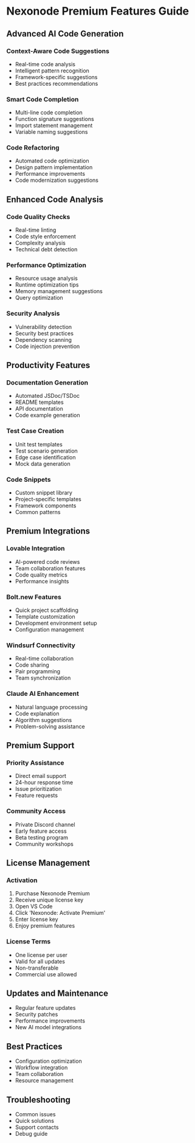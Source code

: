 # Nexonode Premium Features Guide

## Advanced AI Code Generation

### Context-Aware Code Suggestions
- Real-time code analysis
- Intelligent pattern recognition
- Framework-specific suggestions
- Best practices recommendations

### Smart Code Completion
- Multi-line code completion
- Function signature suggestions
- Import statement management
- Variable naming suggestions

### Code Refactoring
- Automated code optimization
- Design pattern implementation
- Performance improvements
- Code modernization suggestions

## Enhanced Code Analysis

### Code Quality Checks
- Real-time linting
- Code style enforcement
- Complexity analysis
- Technical debt detection

### Performance Optimization
- Resource usage analysis
- Runtime optimization tips
- Memory management suggestions
- Query optimization

### Security Analysis
- Vulnerability detection
- Security best practices
- Dependency scanning
- Code injection prevention

## Productivity Features

### Documentation Generation
- Automated JSDoc/TSDoc
- README templates
- API documentation
- Code example generation

### Test Case Creation
- Unit test templates
- Test scenario generation
- Edge case identification
- Mock data generation

### Code Snippets
- Custom snippet library
- Project-specific templates
- Framework components
- Common patterns

## Premium Integrations

### Lovable Integration
- AI-powered code reviews
- Team collaboration features
- Code quality metrics
- Performance insights

### Bolt.new Features
- Quick project scaffolding
- Template customization
- Development environment setup
- Configuration management

### Windsurf Connectivity
- Real-time collaboration
- Code sharing
- Pair programming
- Team synchronization

### Claude AI Enhancement
- Natural language processing
- Code explanation
- Algorithm suggestions
- Problem-solving assistance

## Premium Support

### Priority Assistance
- Direct email support
- 24-hour response time
- Issue prioritization
- Feature requests

### Community Access
- Private Discord channel
- Early feature access
- Beta testing program
- Community workshops

## License Management

### Activation
1. Purchase Nexonode Premium
2. Receive unique license key
3. Open VS Code
4. Click 'Nexonode: Activate Premium'
5. Enter license key
6. Enjoy premium features

### License Terms
- One license per user
- Valid for all updates
- Non-transferable
- Commercial use allowed

## Updates and Maintenance
- Regular feature updates
- Security patches
- Performance improvements
- New AI model integrations

## Best Practices
- Configuration optimization
- Workflow integration
- Team collaboration
- Resource management

## Troubleshooting
- Common issues
- Quick solutions
- Support contacts
- Debug guide
